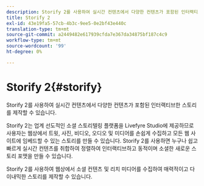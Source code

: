 ```yaml
---
description: Storify 2를 사용하여 실시간 컨텐츠에서 다양한 컨텐츠가 포함된 인터랙티브한 스토리를 제작할 수 있습니다.
title: Storify 2
exl-id: 43e19fa5-57cb-4b3c-9ee5-0e2bf43e440c
translation-type: tm+mt
source-git-commit: a2449482e617939cfda7e367da34875bf187c4c9
workflow-type: tm+mt
source-wordcount: '99'
ht-degree: 0%

---
```


# Storify 2{#storify}

Storify 2를 사용하여 실시간 컨텐츠에서 다양한 컨텐츠가 포함된 인터랙티브한 스토리를 제작할 수 있습니다.

Storify 2는 업계 선도적인 소셜 스토리텔링 플랫폼을 Livefyre Studio에 제공하므로 사용자는 웹상에서 트윗, 사진, 비디오, 오디오 및 미디어를 손쉽게 수집하고 모든 웹 사이트에 임베드할 수 있는 스토리를 만들 수 있습니다. Storify 2를 사용하면 누구나 쉽고 빠르게 실시간 컨텐츠를 취합하여 정렬하여 인터랙티브하고 동적이며 소셜한 새로운 스토리 포맷을 만들 수 있습니다.

Storify 2를 사용하여 웹상에서 소셜 컨텐츠 및 리치 미디어를 수집하여 매력적이고 다이내믹한 스토리를 제작할 수 있습니다.

